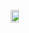<div style="display: flex; justify-content: center; align-items: center; height: 100vh;">
  <div style="display: flex; flex-direction: column; align-items: center;">
    
  <p>
      <img src="http://github-readme-streak-stats.herokuapp.com?user=joechea-aupp&theme=onedark&exclude_days=Sun%2CSat" width="80%" />
    </p>
  </div>
</div>

<a href="https://github.com/anuraghazra/github-readme-stats">
  <img align="center" src="https://github-readme-stats.vercel.app/api?username=joechea-aupp&hide=stars,issues&show_icons=true&theme=onedark&rank_icon=github" />
</a>
<a href="https://github.com/anuraghazra/convoychat">
  <img height=200 align="center" src="https://github-readme-stats.vercel.app/api/top-langs/?username=joechea-aupp&langs_count=8&layout=compact&theme=onedark&card_width=320" />
</a>
